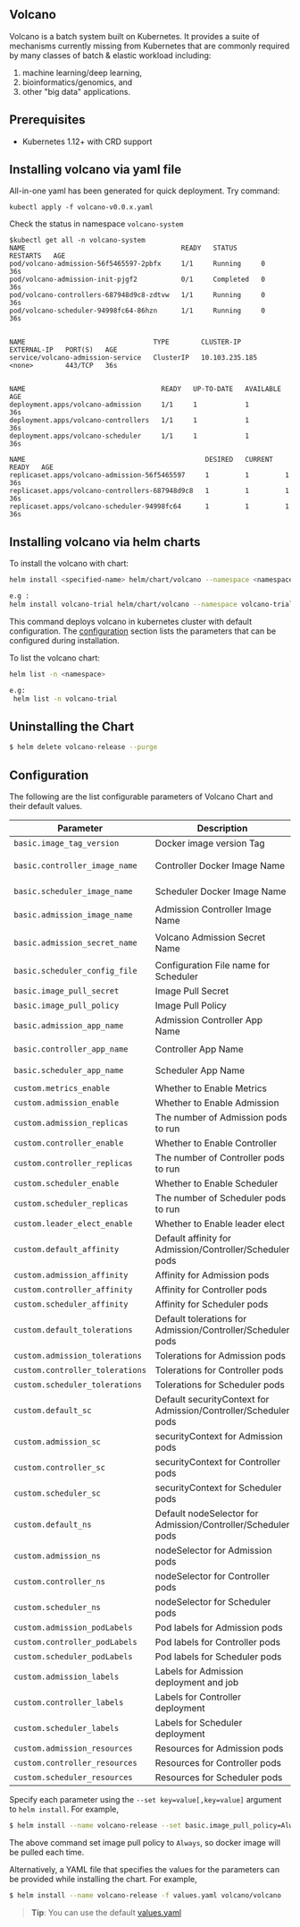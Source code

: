 ## Volcano

Volcano is a batch system built on Kubernetes. It provides a suite of mechanisms currently missing from
Kubernetes that are commonly required by many classes of batch & elastic workload including:

1. machine learning/deep learning,
2. bioinformatics/genomics, and
3. other "big data" applications.

## Prerequisites

- Kubernetes 1.12+ with CRD support

## Installing volcano via yaml file

All-in-one yaml has been generated for quick deployment. Try command:
```$xslt
kubectl apply -f volcano-v0.0.x.yaml
```
Check the status in namespace `volcano-system`
```$xslt
$kubectl get all -n volcano-system
NAME                                       READY   STATUS      RESTARTS   AGE
pod/volcano-admission-56f5465597-2pbfx     1/1     Running     0          36s
pod/volcano-admission-init-pjgf2           0/1     Completed   0          36s
pod/volcano-controllers-687948d9c8-zdtvw   1/1     Running     0          36s
pod/volcano-scheduler-94998fc64-86hzn      1/1     Running     0          36s


NAME                                TYPE        CLUSTER-IP       EXTERNAL-IP   PORT(S)   AGE
service/volcano-admission-service   ClusterIP   10.103.235.185   <none>        443/TCP   36s


NAME                                  READY   UP-TO-DATE   AVAILABLE   AGE
deployment.apps/volcano-admission     1/1     1            1           36s
deployment.apps/volcano-controllers   1/1     1            1           36s
deployment.apps/volcano-scheduler     1/1     1            1           36s

NAME                                             DESIRED   CURRENT   READY   AGE
replicaset.apps/volcano-admission-56f5465597     1         1         1       36s
replicaset.apps/volcano-controllers-687948d9c8   1         1         1       36s
replicaset.apps/volcano-scheduler-94998fc64      1         1         1       36s
```

## Installing volcano via helm charts

To install the volcano with chart:

```bash
helm install <specified-name> helm/chart/volcano --namespace <namespace> --create-namespace

e.g :
helm install volcano-trial helm/chart/volcano --namespace volcano-trial --create-namespace
```

This command deploys volcano in kubernetes cluster with default configuration.  The [configuration](#configuration) section lists the parameters that can be configured during installation.

To list the volcano chart:

```bash
helm list -n <namespace>

e.g:
 helm list -n volcano-trial
```

## Uninstalling the Chart

```bash
$ helm delete volcano-release --purge
```

## Configuration

The following are the list configurable parameters of Volcano Chart and their default values.

| Parameter|Description|Default Value|
|----------------|-----------------|----------------------|
|`basic.image_tag_version`| Docker image version Tag | `latest`|
|`basic.controller_image_name`|Controller Docker Image Name|`volcanosh/vc-controller-manager`|
|`basic.scheduler_image_name`|Scheduler Docker Image Name|`volcanosh/vc-scheduler`|
|`basic.admission_image_name`|Admission Controller Image Name|`volcanosh/vc-webhook-manager`|
|`basic.admission_secret_name`|Volcano Admission Secret Name|`volcano-admission-secret`|
|`basic.scheduler_config_file`|Configuration File name for Scheduler|`config/volcano-scheduler.conf`|
|`basic.image_pull_secret`|Image Pull Secret|`""`|
|`basic.image_pull_policy`|Image Pull Policy|`Always`|
|`basic.admission_app_name`|Admission Controller App Name|`volcano-admission`|
|`basic.controller_app_name`|Controller App Name|`volcano-controller`|
|`basic.scheduler_app_name`|Scheduler App Name|`volcano-scheduler`|
|`custom.metrics_enable`|Whether to Enable Metrics|`false`|
|`custom.admission_enable`|Whether to Enable Admission|`true`|
|`custom.admission_replicas`|The number of Admission pods to run|`1`|
|`custom.controller_enable`|Whether to Enable Controller|`true`|
|`custom.controller_replicas`|The number of Controller pods to run|`1`|
|`custom.scheduler_enable`|Whether to Enable Scheduler|`true`|
|`custom.scheduler_replicas`|The number of Scheduler pods to run|`1`|
|`custom.leader_elect_enable`|Whether to Enable leader elect|`false`|
|`custom.default_affinity`|Default affinity for Admission/Controller/Scheduler pods|`~`|
|`custom.admission_affinity`|Affinity for Admission pods|`~`|
|`custom.controller_affinity`|Affinity for Controller pods|`~`|
|`custom.scheduler_affinity`|Affinity for Scheduler pods|`~`|
|`custom.default_tolerations`|Default tolerations for Admission/Controller/Scheduler pods|`~`|
|`custom.admission_tolerations`|Tolerations for Admission pods|`~`|
|`custom.controller_tolerations`|Tolerations for Controller pods|`~`|
|`custom.scheduler_tolerations`|Tolerations for Scheduler pods|`~`|
|`custom.default_sc`|Default securityContext for Admission/Controller/Scheduler pods|`~`|
|`custom.admission_sc`|securityContext for Admission pods|`~`|
|`custom.controller_sc`|securityContext for Controller pods|`~`|
|`custom.scheduler_sc`|securityContext for Scheduler pods|`~`|
|`custom.default_ns`|Default nodeSelector for Admission/Controller/Scheduler pods|`~`|
|`custom.admission_ns`|nodeSelector for Admission pods|`~`|
|`custom.controller_ns`|nodeSelector for Controller pods|`~`|
|`custom.scheduler_ns`|nodeSelector for Scheduler pods|`~`|
|`custom.admission_podLabels`|Pod labels for Admission pods|`~`|
|`custom.controller_podLabels`|Pod labels for Controller pods|`~`|
|`custom.scheduler_podLabels`|Pod labels for Scheduler pods|`~`|
|`custom.admission_labels`|Labels for Admission deployment and job|`~`|
|`custom.controller_labels`|Labels for Controller deployment|`~`|
|`custom.scheduler_labels`|Labels for Scheduler deployment|`~`|
|`custom.admission_resources`|Resources for Admission pods|`~`|
|`custom.controller_resources`|Resources for Controller pods|`~`|
|`custom.scheduler_resources`|Resources for Scheduler pods|`~`|

Specify each parameter using the `--set key=value[,key=value]` argument to `helm install`. For example,

```bash
$ helm install --name volcano-release --set basic.image_pull_policy=Always volcano/volcano
```

The above command set image pull policy to `Always`, so docker image will be pulled each time.


Alternatively, a YAML file that specifies the values for the parameters can be provided while installing the chart. For example,

```bash
$ helm install --name volcano-release -f values.yaml volcano/volcano
```

> **Tip**: You can use the default [values.yaml](chart/volcano/values.yaml)
